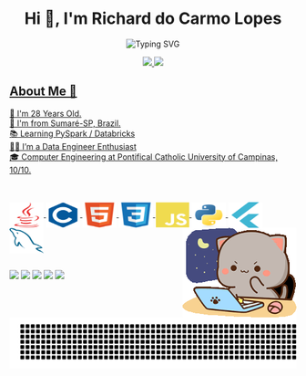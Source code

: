 <h1 align="center">Hi 👋, I'm Richard do Carmo Lopes</h1>

<p align="center">
    <img src="https://readme-typing-svg.herokuapp.com?font=Fira+Code&size=25&duration=3000&pause=1500&center=true&width=435&lines=Be+Welcome+!+%F0%9F%98%80;Computer+Engineer+%F0%9F%91%A8%E2%80%8D%F0%9F%8E%93;Nice+To+Meet+You+!+%F0%9F%A4%9D" alt="Typing SVG"></a>
</p>

<div align="center">
  <a href="https://github.com/RichardCLopes">
  <img height="180em" src="https://github-readme-stats.vercel.app/api?username=RichardCLopes&show_icons=true&theme=radical&include_all_commits=true&count_private=true"/>
  <img height="180em" src="https://github-readme-stats.vercel.app/api/top-langs/?username=RichardCLopes&layout=compact&langs_count=7&theme=radical"/>
</div>

## About Me 🚀<br>
🧑 I'm 28 Years Old.<br>
🏡 I'm from Sumaré-SP, Brazil.<br>
📚 Learning PySpark / Databricks</br>
👨‍💻 I’m a Data Engineer Enthusiast</br>
🎓 Computer Engineering at Pontifical Catholic University of Campinas, 10/10.</br><br>

<div style="display: inline_block"><br>
  <img align="center" alt="Ric-Csharp" height="45" width="60" src="https://raw.githubusercontent.com/devicons/devicon/master/icons/java/java-plain.svg">
  <img align="center" alt="Ric-Ts" height="45" width="60" src="https://raw.githubusercontent.com/devicons/devicon/master/icons/c/c-plain.svg">
  <img align="center" alt="Ric-HTML" height="45" width="60" src="https://raw.githubusercontent.com/devicons/devicon/master/icons/html5/html5-original.svg">
  <img align="center" alt="Ric-CSS" height="45" width="60" src="https://raw.githubusercontent.com/devicons/devicon/master/icons/css3/css3-original.svg">
  <img align="center" alt="Ric-Js" height="45" width="60" src="https://raw.githubusercontent.com/devicons/devicon/master/icons/javascript/javascript-plain.svg">
  <img align="center" alt="Ric-Python" height="45" width="60" src="https://raw.githubusercontent.com/devicons/devicon/master/icons/python/python-original.svg">
  <img align="center" alt="Ric-Csharp" height="45" width="60" src="https://raw.githubusercontent.com/devicons/devicon/master/icons/flutter/flutter-plain.svg">
  <img align="center" alt="Ric-Csharp" height="45" width="60" src="https://raw.githubusercontent.com/devicons/devicon/master/icons/mysql/mysql-original.svg">
  <a>
    <img align="right"  src="goma-cat.gif"/>
  </a>
</div>

##
  
<div>
   <a href="mailto:richardiasp@hotail.com" target="_blank"><img src="https://img.shields.io/badge/Microsoft_Outlook-0078D4?style=for-the-badge&logo=microsoft-outlook&logoColor=white" target="_blank"></a>
  <a href="mailto:richardiasp@gmail.com" target="_blank"><img src="https://img.shields.io/badge/Gmail-D14836?style=for-the-badge&logo=gmail&logoColor=white" target="_blank"></a>
 	<a href="https://www.linkedin.com/in/richardclopes11/" target="_blank"><img src="https://img.shields.io/badge/LinkedIn-0077B5?style=for-the-badge&logo=linkedin&logoColor=white" target="_blank"></a>
  <a href="https://www.instagram.com/richardclopes/" target="_blank"><img src="https://img.shields.io/badge/Instagram-E4405F?style=for-the-badge&logo=instagram&logoColor=white" target="_blank"></a>
  <a href="https://t.me/RichardCLopes" target="_blank"><img src="https://img.shields.io/badge/Telegram-2CA5E0?style=for-the-badge&logo=telegram&logoColor=white" target="_blank"></a>
</div>

![gitartwork](gitartwork.svg)
